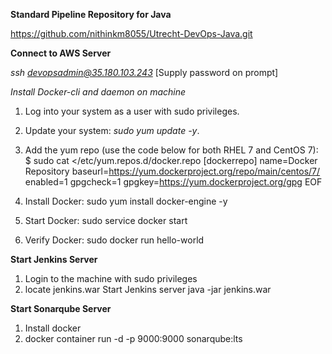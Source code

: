 **Standard Pipeline Repository for Java**

https://github.com/nithinkm8055/Utrecht-DevOps-Java.git

**Connect to AWS Server**

*ssh devopsadmin@35.180.103.243*  [Supply password on prompt]

*Install Docker-cli and daemon on machine*

1) Log into your system as a user with sudo privileges.
2) Update your system: *sudo yum update -y*.
3) Add the yum repo (use the code below for both RHEL 7 and CentOS 7):
 $ sudo cat <<EOF>/etc/yum.repos.d/docker.repo
 [dockerrepo]
 name=Docker Repository
 baseurl=https://yum.dockerproject.org/repo/main/centos/7/
 enabled=1
 gpgcheck=1
 gpgkey=https://yum.dockerproject.org/gpg
 EOF

4) Install Docker:
 sudo yum install docker-engine -y

5) Start Docker:
 sudo service docker start

6) Verify Docker:
 sudo docker run hello-world



**Start Jenkins Server**
1) Login to the machine with sudo privileges
2) locate jenkins.war
    Start Jenkins server
    java -jar jenkins.war


**Start Sonarqube Server**
1) Install docker
2) docker container run -d -p 9000:9000 sonarqube:lts